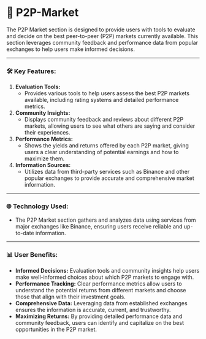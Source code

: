 # 📝 P2P-Market

The P2P Market section is designed to provide users with tools to evaluate and decide on the best peer-to-peer (P2P) markets currently available. This section leverages community feedback and performance data from popular exchanges to help users make informed decisions.

***

### **🛠️ Key Features:**

1. **Evaluation Tools:**
   * Provides various tools to help users assess the best P2P markets available, including rating systems and detailed performance metrics.
2. **Community Insights:**
   * Displays community feedback and reviews about different P2P markets, allowing users to see what others are saying and consider their experiences.
3. **Performance Metrics:**
   * Shows the yields and returns offered by each P2P market, giving users a clear understanding of potential earnings and how to maximize them.
4. **Information Sources:**
   * Utilizes data from third-party services such as Binance and other popular exchanges to provide accurate and comprehensive market information.

***

### **🌐 Technology Used:**

* The P2P Market section gathers and analyzes data using services from major exchanges like Binance, ensuring users receive reliable and up-to-date information.

***

### **📊 User Benefits:**

* **Informed Decisions:** Evaluation tools and community insights help users make well-informed choices about which P2P markets to engage with.
* **Performance Tracking:** Clear performance metrics allow users to understand the potential returns from different markets and choose those that align with their investment goals.
* **Comprehensive Data:** Leveraging data from established exchanges ensures the information is accurate, current, and trustworthy.
* **Maximizing Returns:** By providing detailed performance data and community feedback, users can identify and capitalize on the best opportunities in the P2P market.
